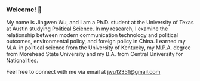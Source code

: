 
### Welcome! 👋

My name is Jingwen Wu, and I am a Ph.D. student at the University of Texas at Austin studying Political Science. In my research, I examine the relationship between modern communication technology and political outcomes, environmental policy, and foreign policy in China. I earned my M.A. in political science from the University of Kentucky, my M.P.A. degree from Morehead State University and my B.A. from Central University for Nationalities.

Feel free to connect with me via email at jwu12351@gmail.com
